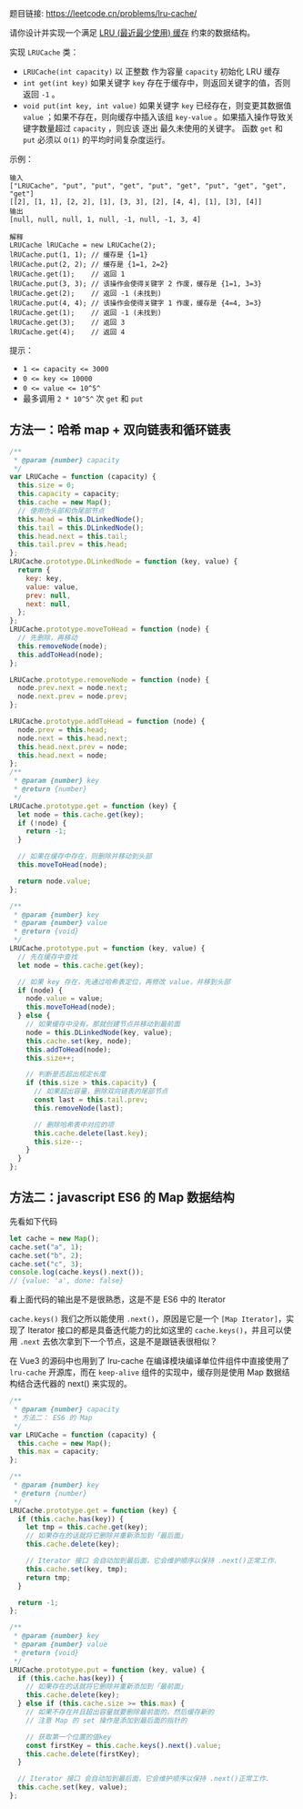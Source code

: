 题目链接: https://leetcode.cn/problems/lru-cache/

请你设计并实现一个满足 [LRU (最近最少使用) 缓存](https://baike.baidu.com/item/LRU) 约束的数据结构。

实现 `LRUCache` 类：

- `LRUCache(int capacity)` 以 正整数 作为容量 `capacity` 初始化 LRU 缓存
- `int get(int key)` 如果关键字 `key` 存在于缓存中，则返回关键字的值，否则返回 `-1` 。
- `void put(int key, int value)` 如果关键字 `key` 已经存在，则变更其数据值 `value` ；如果不存在，则向缓存中插入该组 `key-value` 。如果插入操作导致关键字数量超过 `capacity` ，则应该 逐出 最久未使用的关键字。
  函数 `get` 和 `put` 必须以 `O(1)` 的平均时间复杂度运行。

示例：

```
输入
["LRUCache", "put", "put", "get", "put", "get", "put", "get", "get", "get"]
[[2], [1, 1], [2, 2], [1], [3, 3], [2], [4, 4], [1], [3], [4]]
输出
[null, null, null, 1, null, -1, null, -1, 3, 4]

解释
LRUCache lRUCache = new LRUCache(2);
lRUCache.put(1, 1); // 缓存是 {1=1}
lRUCache.put(2, 2); // 缓存是 {1=1, 2=2}
lRUCache.get(1);    // 返回 1
lRUCache.put(3, 3); // 该操作会使得关键字 2 作废，缓存是 {1=1, 3=3}
lRUCache.get(2);    // 返回 -1 (未找到)
lRUCache.put(4, 4); // 该操作会使得关键字 1 作废，缓存是 {4=4, 3=3}
lRUCache.get(1);    // 返回 -1 (未找到)
lRUCache.get(3);    // 返回 3
lRUCache.get(4);    // 返回 4
```

提示：

- `1 <= capacity <= 3000`
- `0 <= key <= 10000`
- `0 <= value <= 10^5^`
- 最多调用 `2 * 10^5^` 次 `get` 和 `put`

## 方法一：哈希 map + 双向链表和循环链表

```javascript
/**
 * @param {number} capacity
 */
var LRUCache = function (capacity) {
  this.size = 0;
  this.capacity = capacity;
  this.cache = new Map();
  // 使用伪头部和伪尾部节点
  this.head = this.DLinkedNode();
  this.tail = this.DLinkedNode();
  this.head.next = this.tail;
  this.tail.prev = this.head;
};
LRUCache.prototype.DLinkedNode = function (key, value) {
  return {
    key: key,
    value: value,
    prev: null,
    next: null,
  };
};
LRUCache.prototype.moveToHead = function (node) {
  // 先删除，再移动
  this.removeNode(node);
  this.addToHead(node);
};

LRUCache.prototype.removeNode = function (node) {
  node.prev.next = node.next;
  node.next.prev = node.prev;
};

LRUCache.prototype.addToHead = function (node) {
  node.prev = this.head;
  node.next = this.head.next;
  this.head.next.prev = node;
  this.head.next = node;
};
/**
 * @param {number} key
 * @return {number}
 */
LRUCache.prototype.get = function (key) {
  let node = this.cache.get(key);
  if (!node) {
    return -1;
  }

  // 如果在缓存中存在，则删除并移动到头部
  this.moveToHead(node);

  return node.value;
};

/**
 * @param {number} key
 * @param {number} value
 * @return {void}
 */
LRUCache.prototype.put = function (key, value) {
  // 先在缓存中查找
  let node = this.cache.get(key);

  // 如果 key 存在，先通过哈希表定位，再修改 value，并移到头部
  if (node) {
    node.value = value;
    this.moveToHead(node);
  } else {
    // 如果缓存中没有，那就创建节点并移动到最前面
    node = this.DLinkedNode(key, value);
    this.cache.set(key, node);
    this.addToHead(node);
    this.size++;

    // 判断是否超出规定长度
    if (this.size > this.capacity) {
      // 如果超出容量，删除双向链表的尾部节点
      const last = this.tail.prev;
      this.removeNode(last);

      // 删除哈希表中对应的项
      this.cache.delete(last.key);
      this.size--;
    }
  }
};
```

## 方法二：javascript ES6 的 Map 数据结构

先看如下代码

```javascript
let cache = new Map();
cache.set("a", 1);
cache.set("b", 2);
cache.set("c", 3);
console.log(cache.keys().next());
// {value: 'a', done: false}
```

看上面代码的输出是不是很熟悉，这是不是 ES6 中的 Iterator

`cache.keys()` 我们之所以能使用 `.next()`，原因是它是一个 `[Map Iterator]`，实现了 Iterator 接口的都是具备迭代能力的比如这里的 `cache.keys()`，并且可以使用 `.next` 去依次拿到下一个节点，这是不是跟链表很相似？

在 Vue3 的源码中也用到了 lru-cache 在编译模块编译单位件组件中直接使用了 `lru-cache` 开源库，而在 `keep-alive` 组件的实现中，缓存则是使用 Map 数据结构结合迭代器的 next() 来实现的。

```javascript
/**
 * @param {number} capacity
 * 方法二： ES6 的 Map
 */
var LRUCache = function (capacity) {
  this.cache = new Map();
  this.max = capacity;
};

/**
 * @param {number} key
 * @return {number}
 */
LRUCache.prototype.get = function (key) {
  if (this.cache.has(key)) {
    let tmp = this.cache.get(key);
    // 如果存在的话就将它删除并重新添加到「最后面」
    this.cache.delete(key);

    // Iterator 接口 会自动加到最后面，它会维护顺序以保持 .next()正常工作.
    this.cache.set(key, tmp);
    return tmp;
  }

  return -1;
};

/**
 * @param {number} key
 * @param {number} value
 * @return {void}
 */
LRUCache.prototype.put = function (key, value) {
  if (this.cache.has(key)) {
    // 如果存在的话就将它删除并重新添加到「最前面」
    this.cache.delete(key);
  } else if (this.cache.size >= this.max) {
    // 如果不存在并且超出容量就要删除最前面的，然后缓存新的
    // 注意 Map 的 set 操作是添加到最后面的指针的

    // 获取第一个位置的值key
    const firstKey = this.cache.keys().next().value;
    this.cache.delete(firstKey);
  }

  // Iterator 接口 会自动加到最后面，它会维护顺序以保持 .next()正常工作.
  this.cache.set(key, value);
};
```
